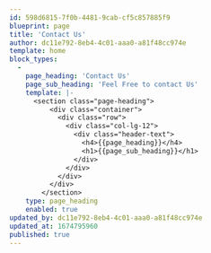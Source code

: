 ```yaml
---
id: 598d6815-7f0b-4481-9cab-cf5c857885f9
blueprint: page
title: 'Contact Us'
author: dc11e792-8eb4-4c01-aaa0-a81f48cc974e
template: home
block_types:
  -
    page_heading: 'Contact Us'
    page_sub_heading: 'Feel Free to contact Us'
    template: |-
      <section class="page-heading">
          <div class="container">
            <div class="row">
              <div class="col-lg-12">
                <div class="header-text">
                  <h4>{{page_heading}}</h4>
                  <h1>{{page_sub_heading}}</h1>
                </div>
              </div>
            </div>
          </div>
        </section>
    type: page_heading
    enabled: true
updated_by: dc11e792-8eb4-4c01-aaa0-a81f48cc974e
updated_at: 1674795960
published: true
---
```

